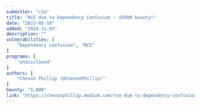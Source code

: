 ```yaml
---
submitter: "c2a"
title: "RCE due to Dependency Confusion — $5000 bounty!"
date: "2023-05-10"
added: "2024-11-03"
description: ""
vulnerabilities: [
    "Dependency confusion", "RCE"
]
programs: [
    "undisclosed"
]
authors: [
    "Chevon Phillip (@ChevonPhillip)"
]
bounty: "5,000"
link: "https://chevonphillip.medium.com/rce-due-to-dependency-confusion-5000-bounty-fd1b294d645f"
---
```




